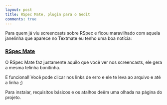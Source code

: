 ```yaml
---
layout: post
title: RSpec Mate, plugin para o Gedit
comments: true
---
```


Para quem já viu screencasts sobre RSpec e ficou maravilhado com aquela janelinha que aparece no Textmate eu tenho uma boa notícia:

### [RSpec Mate](https://github.com/caironoleto/rspec-mate)

O RSpec Mate faz justamente aquilo que você ver nos screencasts, ele gera a mesma telinha bonitinha.

E funcional! Você pode clicar nos links de erro e ele te leva ao arquivo e até a linha ;)

Para instalar, requisitos básicos e os atalhos deêm uma olhada na página do projeto.

